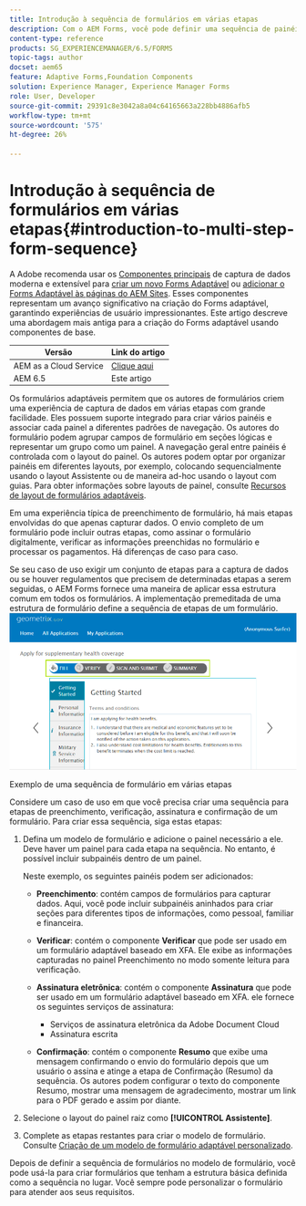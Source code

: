 ```yaml
---
title: Introdução à sequência de formulários em várias etapas
description: Com o AEM Forms, você pode definir uma sequência de painéis de formulário em que deseja que os usuários naveguem e preencham um formulário adaptável.
content-type: reference
products: SG_EXPERIENCEMANAGER/6.5/FORMS
topic-tags: author
docset: aem65
feature: Adaptive Forms,Foundation Components
solution: Experience Manager, Experience Manager Forms
role: User, Developer
source-git-commit: 29391c8e3042a8a04c64165663a228bb4886afb5
workflow-type: tm+mt
source-wordcount: '575'
ht-degree: 26%

---
```


# Introdução à sequência de formulários em várias etapas{#introduction-to-multi-step-form-sequence}

A Adobe <span class="preview"> recomenda usar os [Componentes principais](https://experienceleague.adobe.com/docs/experience-manager-core-components/using/adaptive-forms/introduction.html?lang=pt-BR) de captura de dados moderna e extensível para [criar um novo Forms Adaptável](/help/forms/using/create-an-adaptive-form-core-components.md) ou [adicionar o Forms Adaptável às páginas do AEM Sites](/help/forms/using/create-or-add-an-adaptive-form-to-aem-sites-page.md). Esses componentes representam um avanço significativo na criação do Forms adaptável, garantindo experiências de usuário impressionantes. Este artigo descreve uma abordagem mais antiga para a criação do Forms adaptável usando componentes de base. </span>

| Versão | Link do artigo |
| -------- | ---------------------------- |
| AEM as a Cloud Service | [Clique aqui](https://experienceleague.adobe.com/docs/experience-manager-cloud-service/content/forms/adaptive-forms-authoring/authoring-adaptive-forms-foundation-components/configure-layout-of-an-adaptive-form/introduction-form-sequence.html) |
| AEM 6.5 | Este artigo |


Os formulários adaptáveis permitem que os autores de formulários criem uma experiência de captura de dados em várias etapas com grande facilidade. Eles possuem suporte integrado para criar vários painéis e associar cada painel a diferentes padrões de navegação. Os autores do formulário podem agrupar campos de formulário em seções lógicas e representar um grupo como um painel. A navegação geral entre painéis é controlada com o layout do painel. Os autores podem optar por organizar painéis em diferentes layouts, por exemplo, colocando sequencialmente usando o layout Assistente ou de maneira ad-hoc usando o layout com guias. Para obter informações sobre layouts de painel, consulte [Recursos de layout de formulários adaptáveis](../../forms/using/layout-capabilities-adaptive-forms.md).

Em uma experiência típica de preenchimento de formulário, há mais etapas envolvidas do que apenas capturar dados. O envio completo de um formulário pode incluir outras etapas, como assinar o formulário digitalmente, verificar as informações preenchidas no formulário e processar os pagamentos. Há diferenças de caso para caso.

Se seu caso de uso exigir um conjunto de etapas para a captura de dados ou se houver regulamentos que precisem de determinadas etapas a serem seguidas, o AEM Forms fornece uma maneira de aplicar essa estrutura comum em todos os formulários. A implementação premeditada de uma estrutura de formulário define a sequência de etapas de um formulário. ![Exemplo de uma sequência de formulário em várias etapas](assets/formpipeline.png)

Exemplo de uma sequência de formulário em várias etapas

Considere um caso de uso em que você precisa criar uma sequência para etapas de preenchimento, verificação, assinatura e confirmação de um formulário. Para criar essa sequência, siga estas etapas:

1. Defina um modelo de formulário e adicione o painel necessário a ele. Deve haver um painel para cada etapa na sequência. No entanto, é possível incluir subpainéis dentro de um painel.

   Neste exemplo, os seguintes painéis podem ser adicionados:

   * **Preenchimento**: contém campos de formulários para capturar dados. Aqui, você pode incluir subpainéis aninhados para criar seções para diferentes tipos de informações, como pessoal, familiar e financeira.

   * **Verificar**: contém o componente **Verificar** que pode ser usado em um formulário adaptável baseado em XFA. Ele exibe as informações capturadas no painel Preenchimento no modo somente leitura para verificação.

   * **Assinatura eletrônica**: contém o componente **Assinatura** que pode ser usado em um formulário adaptável baseado em XFA. ele fornece os seguintes serviços de assinatura:

      * Serviços de assinatura eletrônica da Adobe Document Cloud
      * Assinatura escrita

   * **Confirmação**: contém o componente **Resumo** que exibe uma mensagem confirmando o envio do formulário depois que um usuário o assina e atinge a etapa de Confirmação (Resumo) da sequência. Os autores podem configurar o texto do componente Resumo, mostrar uma mensagem de agradecimento, mostrar um link para o PDF gerado e assim por diante.

1. Selecione o layout do painel raiz como **[!UICONTROL Assistente]**.
1. Complete as etapas restantes para criar o modelo de formulário. Consulte [Criação de um modelo de formulário adaptável personalizado](../../forms/using/custom-adaptive-forms-templates.md).

Depois de definir a sequência de formulários no modelo de formulário, você pode usá-la para criar formulários que tenham a estrutura básica definida como a sequência no lugar. Você sempre pode personalizar o formulário para atender aos seus requisitos.
